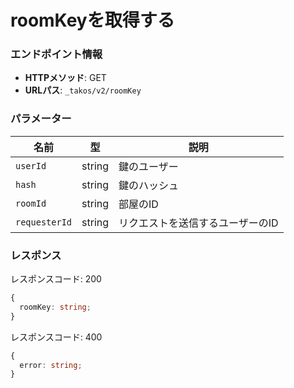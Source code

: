 # roomKeyを取得する

### エンドポイント情報

- **HTTPメソッド**: GET
- **URLパス**: `_takos/v2/roomKey`

### パラメーター

| 名前          | 型     | 説明                             |
| ------------- | ------ | -------------------------------- |
| `userId`      | string | 鍵のユーザー                     |
| `hash`        | string | 鍵のハッシュ                     |
| `roomId`      | string | 部屋のID                         |
| `requesterId` | string | リクエストを送信するユーザーのID |

### レスポンス

レスポンスコード: 200

```ts
{
  roomKey: string;
}
```

レスポンスコード: 400

```ts
{
  error: string;
}
```
